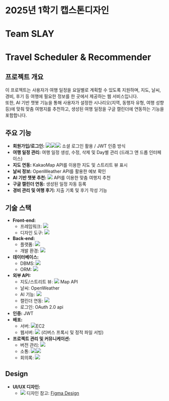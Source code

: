 # 2025년 1학기 캡스톤디자인
# Team SLAY

# Travel Scheduler & Recommender

## 프로젝트 개요
이 프로젝트는 사용자가 여행 일정을 요일별로 계획할 수 있도록 지원하며, 지도, 날씨, 경비, 후기 등 여행에 필요한 정보를 한 곳에서 제공하는 웹 서비스입니다.  
또한, AI 기반 챗봇 기능을 통해 사용자가 설정한 시나리오(지역, 동행자 유형, 여행 성향 등)에 맞춰 맞춤 여행지를 추천하고, 생성된 여행 일정을 구글 캘린더에 연동하는 기능을 포함합니다.

## 주요 기능
- **회원가입/로그인:** <img src="https://img.shields.io/badge/google-%234285F4.svg?&style=for-the-badge&logo=google&logoColor=white" /><img src="https://img.shields.io/badge/naver-%2303C75A.svg?&style=for-the-badge&logo=naver&logoColor=white" /><img src="https://img.shields.io/badge/kakao-%23FFCD00.svg?&style=for-the-badge&logo=kakao&logoColor=black" /> 소셜 로그인 활용 / JWT 인증 방식
- **여행 일정 관리:** 여행 일정 생성, 수정, 삭제 및 Day별 관리 (드래그 앤 드롭 인터페이스)
- **지도 연동:** KakaoMap API를 이용한 지도 및 스트리트 뷰 표시
- **날씨 정보:** OpenWeather API를 활용한 예보 확인
- **AI 기반 챗봇 추천:** <img src="https://img.shields.io/badge/openai-%23412991.svg?&style=for-the-badge&logo=openai&logoColor=white" /> API를 이용한 맞춤 여행지 추천
- **구글 캘린더 연동:** 생성된 일정 자동 등록
- **경비 관리 및 여행 후기:** 지출 기록 및 후기 작성 기능

## 기술 스택
- **Front-end:**  
  - 프레임워크: <img src="https://img.shields.io/badge/react-%2361DAFB.svg?&style=for-the-badge&logo=react&logoColor=black" />
  - 디자인 도구: <img src="https://img.shields.io/badge/figma-%23F24E1E.svg?&style=for-the-badge&logo=figma&logoColor=white" />
- **Back-end:**  
  - 플랫폼: <img src="https://img.shields.io/badge/node.js-%23339933.svg?&style=for-the-badge&logo=node.js&logoColor=white" />
  - 개발 환경: <img src="https://img.shields.io/badge/visual%20studio%20code-%23007ACC.svg?&style=for-the-badge&logo=visual%20studio%20code&logoColor=white" />
- **데이터베이스:**  
  - DBMS: <img src="https://img.shields.io/badge/postgresql-%23336791.svg?&style=for-the-badge&logo=postgresql&logoColor=white" />  
  - ORM: <img src="https://img.shields.io/badge/prisma-%232D3748.svg?&style=for-the-badge&logo=prisma&logoColor=white" />
- **외부 API:**  
  - 지도/스트리트 뷰: <img src="https://img.shields.io/badge/kakao-%23FFCD00.svg?&style=for-the-badge&logo=kakao&logoColor=black" /> Map API  
  - 날씨: OpenWeather
  - AI 기능: <img src="https://img.shields.io/badge/openai-%23412991.svg?&style=for-the-badge&logo=openai&logoColor=white" /> 
  - 캘린더 연동: <img src="https://img.shields.io/badge/google%20calendar-%234285F4.svg?&style=for-the-badge&logo=google%20calendar&logoColor=white" />
  - 로그인: OAuth 2.0 api
- **인증:** JWT
- **배포:**  
  - 서버: <img src="https://img.shields.io/badge/amazon%20aws-%23232F3E.svg?&style=for-the-badge&logo=amazon%20aws&logoColor=white" />EC2
  - 웹서버: <img src="https://img.shields.io/badge/nginx-%23269539.svg?&style=for-the-badge&logo=nginx&logoColor=white" /> (리버스 프록시 및 정적 파일 서빙)
- **프로젝트 관리 및 커뮤니케이션:**  
  - 버전 관리: <img src="https://img.shields.io/badge/github-%23181717.svg?&style=for-the-badge&logo=github&logoColor=white" /> 
  - 소통: <img src="https://img.shields.io/badge/kakaotalk-%23FFCD00.svg?&style=for-the-badge&logo=kakaotalk&logoColor=black" /><img src="https://img.shields.io/badge/discord-%237289DA.svg?&style=for-the-badge&logo=discord&logoColor=white" />  
  - 회의록: <img src="https://img.shields.io/badge/notion-%23000000.svg?&style=for-the-badge&logo=notion&logoColor=white" />

## Design
- **UI/UX 디자인:**  
  - <img src="https://img.shields.io/badge/figma-%23F24E1E.svg?&style=for-the-badge&logo=figma&logoColor=white" /> 디자인 참고: [Figma Design](https://www.figma.com/design/43bODe77hYu02GHCPcvaD1/2025-1-%EC%BA%A1%EC%8A%A4%ED%86%A4-%EB%94%94%EC%9E%90%EC%9D%B8?node-id=0-1&t=JjS8VRgIPhXlqtoS-1)
